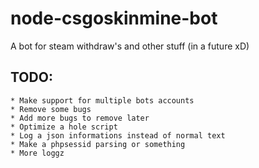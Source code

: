 # node-csgoskinmine-bot
A bot for steam withdraw's and other stuff (in a future xD)

## TODO:
	* Make support for multiple bots accounts
	* Remove some bugs
	* Add more bugs to remove later
	* Optimize a hole script
	* Log a json informations instead of normal text
	* Make a phpsessid parsing or something
	* More loggz